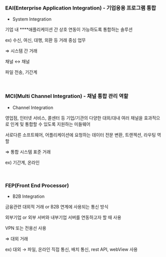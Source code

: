 ### EAI(Enterprise Application Integration) - 기업응용 프로그램 통합

- System Integration

기업 내 ****애플리케이션 간 상호 연동이 가능하도록 통합하는 솔루션

ex) 수신, 여신, 대행, 외환 등 거래 중심 업무

⇒ 시스템 간 거래

채널 ↔ 채널 

파일 전송, 기간계 

</br>  

### MCI(Multi Channel Integration) - 채널 통합 관리 역할

- Channel Integration

영업점, 인터넷 서비스, 콜센터 등 기업/기관의 다양한 대외/대내 여러 채널을 효과적으로 인계 및 통합할 수 있도록 지원하는 미들웨어

서로다른 소프트웨어, 어플리케이션에 요청하는 데이터 전문 변환, 트랜젝션, 라우팅 역할

⇒ 통합 시스템 표준 거래

ex) 기간계, 온라인

</br>  

### FEP(Front End Processor)

- B2B Integration

금융관련 대외적 거래 or B2B 연계에 사용되는 통신 방식

외부기업 or 외부 서버와 내부기업 서버를 연동하고자 할 때 사용

VPN 또는 전용선 사용

⇒ 대외 거래

ex) 대외 → 파일, 온라인
직접 통신, 배치 통신, rest API, webView 사용
